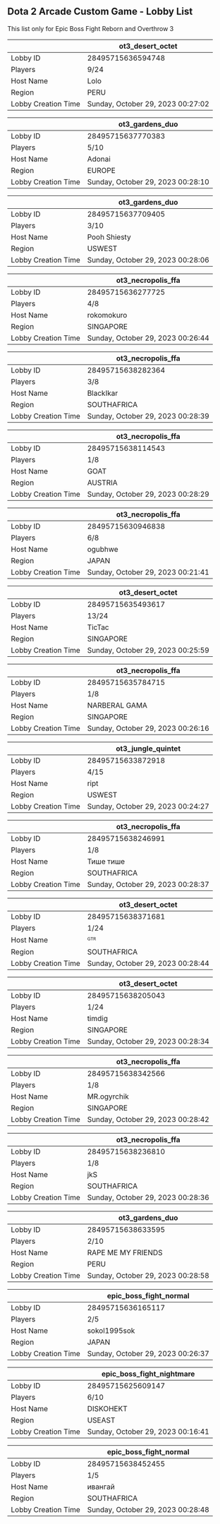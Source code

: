 ## Dota 2 Arcade Custom Game - Lobby List

This list only for Epic Boss Fight Reborn and Overthrow 3

|  | ot3_desert_octet |
| ------ | ------ |
| Lobby ID | 28495715636594748 |
| Players | 9/24 |
| Host Name | Lolo |
| Region | PERU |
| Lobby Creation Time | Sunday, October 29, 2023 00:27:02 |


|  | ot3_gardens_duo |
| ------ | ------ |
| Lobby ID | 28495715637770383 |
| Players | 5/10 |
| Host Name | Adonai |
| Region | EUROPE |
| Lobby Creation Time | Sunday, October 29, 2023 00:28:10 |


|  | ot3_gardens_duo |
| ------ | ------ |
| Lobby ID | 28495715637709405 |
| Players | 3/10 |
| Host Name | Pooh Shiesty |
| Region | USWEST |
| Lobby Creation Time | Sunday, October 29, 2023 00:28:06 |


|  | ot3_necropolis_ffa |
| ------ | ------ |
| Lobby ID | 28495715636277725 |
| Players | 4/8 |
| Host Name | rokomokuro |
| Region | SINGAPORE |
| Lobby Creation Time | Sunday, October 29, 2023 00:26:44 |


|  | ot3_necropolis_ffa |
| ------ | ------ |
| Lobby ID | 28495715638282364 |
| Players | 3/8 |
| Host Name | BlackIkar |
| Region | SOUTHAFRICA |
| Lobby Creation Time | Sunday, October 29, 2023 00:28:39 |


|  | ot3_necropolis_ffa |
| ------ | ------ |
| Lobby ID | 28495715638114543 |
| Players | 1/8 |
| Host Name | GOAT |
| Region | AUSTRIA |
| Lobby Creation Time | Sunday, October 29, 2023 00:28:29 |


|  | ot3_necropolis_ffa |
| ------ | ------ |
| Lobby ID | 28495715630946838 |
| Players | 6/8 |
| Host Name | ogubhwe |
| Region | JAPAN |
| Lobby Creation Time | Sunday, October 29, 2023 00:21:41 |


|  | ot3_desert_octet |
| ------ | ------ |
| Lobby ID | 28495715635493617 |
| Players | 13/24 |
| Host Name | TicTac |
| Region | SINGAPORE |
| Lobby Creation Time | Sunday, October 29, 2023 00:25:59 |


|  | ot3_necropolis_ffa |
| ------ | ------ |
| Lobby ID | 28495715635784715 |
| Players | 1/8 |
| Host Name | NARBERAL GAMA |
| Region | SINGAPORE |
| Lobby Creation Time | Sunday, October 29, 2023 00:26:16 |


|  | ot3_jungle_quintet |
| ------ | ------ |
| Lobby ID | 28495715633872918 |
| Players | 4/15 |
| Host Name | ript |
| Region | USWEST |
| Lobby Creation Time | Sunday, October 29, 2023 00:24:27 |


|  | ot3_necropolis_ffa |
| ------ | ------ |
| Lobby ID | 28495715638246991 |
| Players | 1/8 |
| Host Name | Тише тише |
| Region | SOUTHAFRICA |
| Lobby Creation Time | Sunday, October 29, 2023 00:28:37 |


|  | ot3_desert_octet |
| ------ | ------ |
| Lobby ID | 28495715638371681 |
| Players | 1/24 |
| Host Name | ᴳᵀᴿ |
| Region | SOUTHAFRICA |
| Lobby Creation Time | Sunday, October 29, 2023 00:28:44 |


|  | ot3_desert_octet |
| ------ | ------ |
| Lobby ID | 28495715638205043 |
| Players | 1/24 |
| Host Name | timdig |
| Region | SINGAPORE |
| Lobby Creation Time | Sunday, October 29, 2023 00:28:34 |


|  | ot3_necropolis_ffa |
| ------ | ------ |
| Lobby ID | 28495715638342566 |
| Players | 1/8 |
| Host Name | MR.ogyrchik |
| Region | SINGAPORE |
| Lobby Creation Time | Sunday, October 29, 2023 00:28:42 |


|  | ot3_necropolis_ffa |
| ------ | ------ |
| Lobby ID | 28495715638236810 |
| Players | 1/8 |
| Host Name | jkS |
| Region | SOUTHAFRICA |
| Lobby Creation Time | Sunday, October 29, 2023 00:28:36 |


|  | ot3_gardens_duo |
| ------ | ------ |
| Lobby ID | 28495715638633595 |
| Players | 2/10 |
| Host Name | RAPE ME MY FRIENDS |
| Region | PERU |
| Lobby Creation Time | Sunday, October 29, 2023 00:28:58 |


|  | epic_boss_fight_normal |
| ------ | ------ |
| Lobby ID | 28495715636165117 |
| Players | 2/5 |
| Host Name | sokol1995sok |
| Region | JAPAN |
| Lobby Creation Time | Sunday, October 29, 2023 00:26:37 |


|  | epic_boss_fight_nightmare |
| ------ | ------ |
| Lobby ID | 28495715625609147 |
| Players | 6/10 |
| Host Name | DISKOHEKT |
| Region | USEAST |
| Lobby Creation Time | Sunday, October 29, 2023 00:16:41 |


|  | epic_boss_fight_normal |
| ------ | ------ |
| Lobby ID | 28495715638452455 |
| Players | 1/5 |
| Host Name | ивангай |
| Region | SOUTHAFRICA |
| Lobby Creation Time | Sunday, October 29, 2023 00:28:48 |


